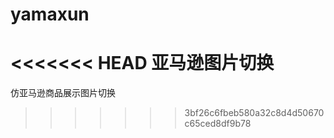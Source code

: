 # yamaxun
<<<<<<< HEAD
亚马逊图片切换
=======
仿亚马逊商品展示图片切换
>>>>>>> 3bf26c6fbeb580a32c8d4d50670c65ced8df9b78

